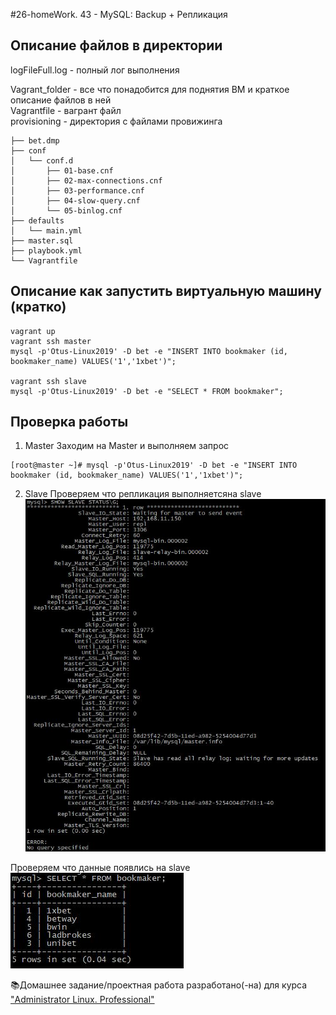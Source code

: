 #26-homeWork. 43 - MySQL: Backup + Репликация  
## Описание файлов в директории
logFileFull.log - полный лог выполнения  

Vagrant_folder - все что понадобится для поднятия ВМ и краткое описание файлов в ней  
Vagrantfile - вагрант файл  
provisioning - директория с файлами провижинга  
```
├── bet.dmp
├── conf
│   └── conf.d
│       ├── 01-base.cnf
│       ├── 02-max-connections.cnf
│       ├── 03-performance.cnf
│       ├── 04-slow-query.cnf
│       └── 05-binlog.cnf
├── defaults
│   └── main.yml
├── master.sql
├── playbook.yml
└── Vagrantfile
```

## Описание как запустить виртуальную машину (кратко)
```
vagrant up
vagrant ssh master
mysql -p'Otus-Linux2019' -D bet -e "INSERT INTO bookmaker (id, bookmaker_name) VALUES('1','1xbet')";

vagrant ssh slave
mysql -p'Otus-Linux2019' -D bet -e "SELECT * FROM bookmaker";
```

## Проверка работы

1. Master
Заходим на Master и выполняем запрос  
```
[root@master ~]# mysql -p'Otus-Linux2019' -D bet -e "INSERT INTO bookmaker (id, bookmaker_name) VALUES('1','1xbet')";
```

2. Slave
Проверяем что репликация выполняетсяна slave  
![Image 1](https://github.com/ballrak86/27-homeWork/blob/main/screenshots/check_replication1.jpg)

Проверяем что данные появлись на slave
![Image 2](https://github.com/ballrak86/27-homeWork/blob/main/screenshots/check_replication2.jpg)

📚Домашнее задание/проектная работа разработано(-на) для курса ["Administrator Linux. Professional"](https://otus.ru/lessons/linux-professional/)